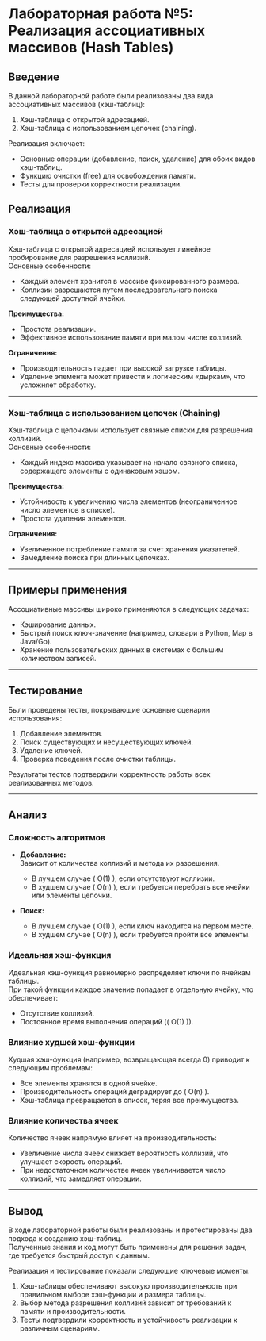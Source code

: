 # Лабораторная работа №5: Реализация ассоциативных массивов (Hash Tables)

## Введение

В данной лабораторной работе были реализованы два вида ассоциативных массивов (хэш-таблиц):
1. Хэш-таблица с открытой адресацией.
2. Хэш-таблица с использованием цепочек (chaining).

Реализация включает:
- Основные операции (добавление, поиск, удаление) для обоих видов хэш-таблиц.
- Функцию очистки (free) для освобождения памяти.
- Тесты для проверки корректности реализации.

## Реализация

### Хэш-таблица с открытой адресацией

Хэш-таблица с открытой адресацией использует линейное пробирование для разрешения коллизий.  
Основные особенности:
- Каждый элемент хранится в массиве фиксированного размера.
- Коллизии разрешаются путем последовательного поиска следующей доступной ячейки.

**Преимущества:**
- Простота реализации.
- Эффективное использование памяти при малом числе коллизий.

**Ограничения:**
- Производительность падает при высокой загрузке таблицы.
- Удаление элемента может привести к логическим «дыркам», что усложняет обработку.

---

### Хэш-таблица с использованием цепочек (Chaining)

Хэш-таблица с цепочками использует связные списки для разрешения коллизий.  
Основные особенности:
- Каждый индекс массива указывает на начало связного списка, содержащего элементы с одинаковым хэшом.

**Преимущества:**
- Устойчивость к увеличению числа элементов (неограниченное число элементов в списке).
- Простота удаления элементов.

**Ограничения:**
- Увеличенное потребление памяти за счет хранения указателей.
- Замедление поиска при длинных цепочках.

---

## Примеры применения

Ассоциативные массивы широко применяются в следующих задачах:
- Кэширование данных.
- Быстрый поиск ключ-значение (например, словари в Python, Map в Java/Go).
- Хранение пользовательских данных в системах с большим количеством записей.

---

## Тестирование

Были проведены тесты, покрывающие основные сценарии использования:
1. Добавление элементов.
2. Поиск существующих и несуществующих ключей.
3. Удаление ключей.
4. Проверка поведения после очистки таблицы.

Результаты тестов подтвердили корректность работы всех реализованных методов.

---

## Анализ

### Сложность алгоритмов

- **Добавление:**  
  Зависит от количества коллизий и метода их разрешения.
    - В лучшем случае \( O(1) \), если отсутствуют коллизии.
    - В худшем случае \( O(n) \), если требуется перебрать все ячейки или элементы цепочки.

- **Поиск:**
    - В лучшем случае \( O(1) \), если ключ находится на первом месте.
    - В худшем случае \( O(n) \), если требуется пройти все элементы.

### Идеальная хэш-функция

Идеальная хэш-функция равномерно распределяет ключи по ячейкам таблицы.  
При такой функции каждое значение попадает в отдельную ячейку, что обеспечивает:
- Отсутствие коллизий.
- Постоянное время выполнения операций (\( O(1) \)).

### Влияние худшей хэш-функции

Худшая хэш-функция (например, возвращающая всегда 0) приводит к следующим проблемам:
- Все элементы хранятся в одной ячейке.
- Производительность операций деградирует до \( O(n) \).
- Хэш-таблица превращается в список, теряя все преимущества.

### Влияние количества ячеек

Количество ячеек напрямую влияет на производительность:
- Увеличение числа ячеек снижает вероятность коллизий, что улучшает скорость операций.
- При недостаточном количестве ячеек увеличивается число коллизий, что замедляет операции.

---

## Вывод

В ходе лабораторной работы были реализованы и протестированы два подхода к созданию хэш-таблиц.  
Полученные знания и код могут быть применены для решения задач, где требуется быстрый доступ к данным.

Реализация и тестирование показали следующие ключевые моменты:
1. Хэш-таблицы обеспечивают высокую производительность при правильном выборе хэш-функции и размера таблицы.
2. Выбор метода разрешения коллизий зависит от требований к памяти и производительности.
3. Тесты подтвердили корректность и устойчивость реализации к различным сценариям.

